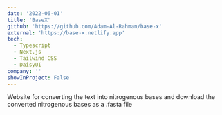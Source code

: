 ```yaml
---
date: '2022-06-01'
title: 'BaseX'
github: 'https://github.com/Adam-Al-Rahman/base-x'
external: 'https://base-x.netlify.app'
tech:
  - Typescript
  - Next.js
  - Tailwind CSS
  - DaisyUI
company: ''
showInProject: False
---
```


Website for converting the text into nitrogenous bases and download the converted nitrogenous bases as a .fasta file
